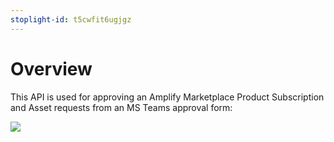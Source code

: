 ```yaml
---
stoplight-id: t5cwfit6ugjgz
---
```


# Overview

This API is used for approving an Amplify Marketplace Product Subscription and Asset requests from an MS Teams approval form:

![](https://i.imgur.com/jtNvIPd.png)
